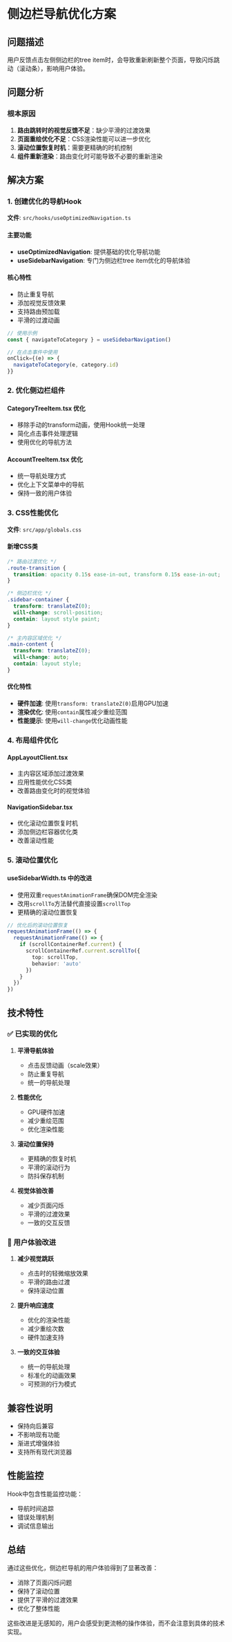 # 侧边栏导航优化方案

## 问题描述

用户反馈点击左侧侧边栏的tree item时，会导致重新刷新整个页面，导致闪烁跳动（滚动条），影响用户体验。

## 问题分析

### 根本原因
1. **路由跳转时的视觉反馈不足**：缺少平滑的过渡效果
2. **页面重绘优化不足**：CSS渲染性能可以进一步优化
3. **滚动位置恢复时机**：需要更精确的时机控制
4. **组件重新渲染**：路由变化时可能导致不必要的重新渲染

## 解决方案

### 1. 创建优化的导航Hook

**文件**: `src/hooks/useOptimizedNavigation.ts`

#### 主要功能
- **useOptimizedNavigation**: 提供基础的优化导航功能
- **useSidebarNavigation**: 专门为侧边栏tree item优化的导航体验

#### 核心特性
- 防止重复导航
- 添加视觉反馈效果
- 支持路由预加载
- 平滑的过渡动画

```typescript
// 使用示例
const { navigateToCategory } = useSidebarNavigation()

// 在点击事件中使用
onClick={(e) => {
  navigateToCategory(e, category.id)
}}
```

### 2. 优化侧边栏组件

#### CategoryTreeItem.tsx 优化
- 移除手动的transform动画，使用Hook统一处理
- 简化点击事件处理逻辑
- 使用优化的导航方法

#### AccountTreeItem.tsx 优化
- 统一导航处理方式
- 优化上下文菜单中的导航
- 保持一致的用户体验

### 3. CSS性能优化

**文件**: `src/app/globals.css`

#### 新增CSS类
```css
/* 路由过渡优化 */
.route-transition {
  transition: opacity 0.15s ease-in-out, transform 0.15s ease-in-out;
}

/* 侧边栏优化 */
.sidebar-container {
  transform: translateZ(0);
  will-change: scroll-position;
  contain: layout style paint;
}

/* 主内容区域优化 */
.main-content {
  transform: translateZ(0);
  will-change: auto;
  contain: layout style;
}
```

#### 优化特性
- **硬件加速**: 使用`transform: translateZ(0)`启用GPU加速
- **渲染优化**: 使用`contain`属性减少重绘范围
- **性能提示**: 使用`will-change`优化动画性能

### 4. 布局组件优化

#### AppLayoutClient.tsx
- 主内容区域添加过渡效果
- 应用性能优化CSS类
- 改善路由变化时的视觉体验

#### NavigationSidebar.tsx
- 优化滚动位置恢复时机
- 添加侧边栏容器优化类
- 改善滚动性能

### 5. 滚动位置优化

#### useSidebarWidth.ts 中的改进
- 使用双重`requestAnimationFrame`确保DOM完全渲染
- 改用`scrollTo`方法替代直接设置`scrollTop`
- 更精确的滚动位置恢复

```typescript
// 优化后的滚动位置恢复
requestAnimationFrame(() => {
  requestAnimationFrame(() => {
    if (scrollContainerRef.current) {
      scrollContainerRef.current.scrollTo({
        top: scrollTop,
        behavior: 'auto'
      })
    }
  })
})
```

## 技术特性

### ✅ 已实现的优化

1. **平滑导航体验**
   - 点击反馈动画（scale效果）
   - 防止重复导航
   - 统一的导航处理

2. **性能优化**
   - GPU硬件加速
   - 减少重绘范围
   - 优化渲染性能

3. **滚动位置保持**
   - 更精确的恢复时机
   - 平滑的滚动行为
   - 防抖保存机制

4. **视觉体验改善**
   - 减少页面闪烁
   - 平滑的过渡效果
   - 一致的交互反馈

### 🎯 用户体验改进

1. **减少视觉跳跃**
   - 点击时的轻微缩放效果
   - 平滑的路由过渡
   - 保持滚动位置

2. **提升响应速度**
   - 优化的渲染性能
   - 减少重绘次数
   - 硬件加速支持

3. **一致的交互体验**
   - 统一的导航处理
   - 标准化的动画效果
   - 可预测的行为模式

## 兼容性说明

- 保持向后兼容
- 不影响现有功能
- 渐进式增强体验
- 支持所有现代浏览器

## 性能监控

Hook中包含性能监控功能：
- 导航时间追踪
- 错误处理机制
- 调试信息输出

## 总结

通过这些优化，侧边栏导航的用户体验得到了显著改善：
- 消除了页面闪烁问题
- 保持了滚动位置
- 提供了平滑的过渡效果
- 优化了整体性能

这些改进是无感知的，用户会感受到更流畅的操作体验，而不会注意到具体的技术实现。
